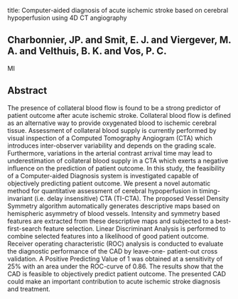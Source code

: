 title: Computer-aided diagnosis of acute ischemic stroke based on cerebral hypoperfusion using 4D CT angiography

## Charbonnier, JP. and Smit, E. J. and Viergever, M. A. and Velthuis, B. K. and Vos, P. C.
MI


## Abstract
The presence of collateral blood flow is found to be a strong predictor of patient outcome after acute ischemic stroke. Collateral blood flow is defined as an alternative way to provide oxygenated blood to ischemic cerebral tissue. Assessment of collateral blood supply is currently performed by visual inspection of a Computed Tomography Angiogram (CTA) which introduces inter-observer variability and depends on the grading scale. Furthermore, variations in the arterial contrast arrival time may lead to underestimation of collateral blood supply in a CTA which exerts a negative influence on the prediction of patient outcome. In this study, the feasibility of a Computer-aided Diagnosis system is investigated capable of objectively predicting patient outcome. We present a novel automatic method for quantitative assessment of cerebral hypoperfusion in timing-invariant (i.e. delay insensitive) CTA (TI-CTA). The proposed Vessel Density Symmetry algorithm automatically generates descriptive maps based on hemispheric asymmetry of blood vessels. Intensity and symmetry based features are extracted from these descriptive maps and subjected to a best-first-search feature selection. Linear Discriminant Analysis is performed to combine selected features into a likelihood of good patient outcome. Receiver operating characteristic (ROC) analysis is conducted to evaluate the diagnostic performance of the CAD by leave-one- patient-out cross validation. A Positive Predicting Value of 1 was obtained at a sensitivity of 25% with an area under the ROC-curve of 0.86. The results show that the CAD is feasible to objectively predict patient outcome. The presented CAD could make an important contribution to acute ischemic stroke diagnosis and treatment.

